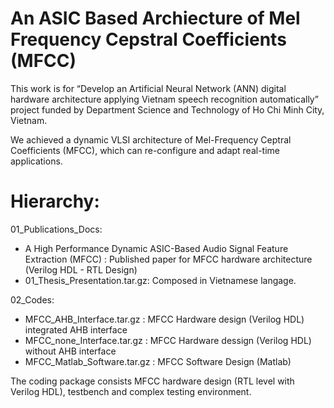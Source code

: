 # An ASIC Based Archiecture of Mel Frequency Cepstral Coefficients (MFCC)
		
This work is for “Develop an Artificial Neural Network (ANN) digital hardware architecture applying Vietnam speech recognition automatically” project funded by Department Science and Technology of Ho Chi Minh City, Vietnam.

We achieved a dynamic VLSI architecture of Mel-Frequency Ceptral Coefficients (MFCC), which can re-configure and adapt real-time applications. 

   
# Hierarchy:

01_Publications_Docs:

+ A High Performance Dynamic ASIC-Based Audio Signal Feature Extraction (MFCC) : Published paper for MFCC hardware architecture (Verilog HDL - RTL Design)
+ 01_Thesis_Presentation.tar.gz: Composed in Vietnamese langage. 

02_Codes:

+ MFCC_AHB_Interface.tar.gz	: MFCC Hardware design (Verilog HDL) integrated AHB interface	
+ MFCC_none_Interface.tar.gz : MFCC Hardware dessign (Verilog HDL) without AHB interface
+ MFCC_Matlab_Software.tar.gz : MFCC Software Design (Matlab)

The coding package consists MFCC hardware design (RTL level with Verilog HDL), testbench and complex testing environment.
